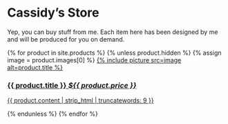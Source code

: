 # Cassidy’s Store

Yep, you can buy stuff from me. Each item here has been designed by me and will be produced for you on demand.

<div class="products">
  {% for product in site.products %}
    {% unless product.hidden %}
    {% assign image = product.images[0] %}
      <a href="{{ product.url }}" class="product">
        {% include picture src=image alt=product.title %}
        <h3>{{ product.title }} <em>${{ product.price }}</em></h3>
        <p>{{ product.content | strip_html | truncatewords: 9 }}</p>
      </a>
    {% endunless %}
  {% endfor %}
</div>
